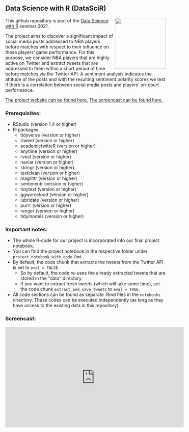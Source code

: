 ## Data Science with R (DataSciR) 
<img src="https://brain.cs.uni-magdeburg.de/kmd/DataSciR/figures/datascir_w300.png" width="160px" align="right">

This github repository is part of the [Data Science with R](https://brain.cs.uni-magdeburg.de/kmd/DataSciR/ "Data Science with R") seminar 2021. 

The project aims to discover a significant impact of social media posts addressed to NBA players before matches with respect to their influence on these players’ game performance. For this purpose, we consider NBA players that are highly active on Twitter and extract tweets that are addressed to them within a short period of time before matches via the Twitter API. A sentiment analysis indicates the attitude of the posts and with the resulting sentiment polarity scores we test if there is a correlation between social media posts and players’ on-court performance.

[The project website can be found here.](https://datascirnba.netlify.app/)
[The screencast can be found here.](https://www.youtube.com/watch?v=VZLCjVUelCs)

### Prerequisites:
* RStudio (version 1.4 or higher)
* R-packages:
    * tidyverse (version or higher)
    * rtweet (version or higher)
    * academictwitteR (version or higher)
    * anytime (version or higher)
    * rvest (version or higher)
    * naniar (version or higher)
    * stringr (version or higher)
    * textclean (version or higher)
    * magrittr (version or higher)
    * sentimentr (version or higher)
    * tidytext (version or higher)
    * ggwordcloud (version or higher)
    * lubridate (version or higher)
    * purrr (version or higher)
    * ranger (version or higher)
    * tidymodels (version or higher)

### Important notes:
* The whole R-code for our project is incorporated into our final project notebook.
* You can find the project notebook in the respective folder under `project_notebook_with_code.Rmd`
* By default, the code chunk that extracts the tweets from the Twitter API is set to `eval = FALSE`.
    * So by default, the code re-uses the already extracted tweets that are stored in the "data" directory.
    * If you want to extract fresh tweets (which will take some time), set the code chunk `extract_and_save_tweets` to `eval = TRUE`.
* All code sections can be found as separate .Rmd files in the `notebooks` directory. These codes can be executed independently (as long as they have access to the existing data in this repository).

### Screencast:
<iframe width="560" height="315" src="https://www.youtube.com/embed/VZLCjVUelCs" title="YouTube video player" frameborder="0" allow="accelerometer; autoplay; clipboard-write; encrypted-media; gyroscope; picture-in-picture" allowfullscreen></iframe>